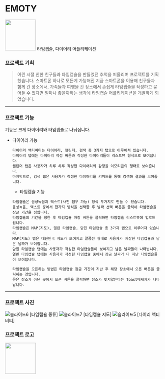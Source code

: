 # EMOTY
<img src="https://user-images.githubusercontent.com/70557981/132125540-d76f1333-9f5f-456e-8c2d-244779a8424e.png" width="100" height="100">
타임캡슐, 다이어리 어플리케이션

### 프로젝트 기획
> 어린 시절 친한 친구들과 타임캡슐을 만들었던 추억을 떠올리며 프로젝트를 기획했습니다. 
스마트폰 하나로 모든게 가능해진 지금 스마트폰을 이용해 친구들과 함께 간 장소에서, 가족들과 여행을 간 장소에서 
손쉽게 타임캡슐을 작성하고 묻어둘 수 있다면 얼마나 좋을까하는 생각에 타임캡슐 어플리케이션을 개발하게 되었습니다.

-------------
### 프로젝트 기능
기능은 크게 다이어리와 타임캡슐로 나눠집니다.
+ 다이어리 기능
  ```
  다이어리 액티비티는 다이어리, 캘린더, 검색 총 3가지 탭으로 이루어져 있습니다. 
  다이어리 탭에는 다이어리 작성 버튼과 작성한 다이어리들이 리스트뷰 형식으로 보여집니다.
  캘린더 탭은 사용자가 하루 하루 작성한 다이어리의 감정을 이모티콘의 형태로 보여줍니다. 
  마지막으로, 검색 탭은 사용자가 작성한 다이어리를 키워드를 통해 검색해 결과를 보여줍니다.
  ```
  + 타임캡슐 기능
  ```
  타임캡슐은 음성녹음과 텍스트(사진 첨부 가능) 형식 두가지로 만들 수 있습니다. 
  음성녹음, 텍스트 중에서 한가지 방식을 선택한 후 날짜 선택 버튼을 클릭해 타임캡슐을 잠글 기간을 정합니다.
  타임캡슐의 기간을 정한 후 타임캡슐 저장 버튼을 클릭하면 타임캡슐 리스트뷰에 업로드 됩니다.
  타임캡슐은 MAP(지도), 열린 타임캡슐, 닫힌 타임캡슐 총 3가지 탭으로 이루어져 있습니다.
  MAP(지도) 탭은 대한민국 지도가 보여지고 말풍선 형태로 사용자가 저장한 타임캡슐과 남은 날짜가 보여집니다.
  닫힌 타임캡슐 탭에는 사용자가 작성한 타임캡슐들이 보여지고 남은 날짜들이 나타납니다.
  열린 타임캡슐 탭에는 사용자가 작성한 타임캡슐 중에서 잠금 날짜가 다 지난 타임캡슐들이 보여집니다.
  ```
  ```
  타임캡슐을 오픈하는 방법은 타임캡슐 잠금 기간이 지난 후 해당 장소에서 오픈 버튼을 클릭하는 것입니다.
  묻은 장소가 아닌 곳에서 오픈 버튼을 클릭하면 장소가 맞지않는다는 Toast메세지가 나타납니다.
  ```
--------------
### 프로젝트 사진
![슬라이드6](https://user-images.githubusercontent.com/70557981/132125566-a48513e3-a3b3-4c05-ae1e-e034790dbd3f.PNG)
[타임캡슐 종류]
![슬라이드7](https://user-images.githubusercontent.com/70557981/132125576-724199be-fb1c-4b28-8a08-ab320375dba4.PNG)
[타임캡슐 지도]
![슬라이드5](https://user-images.githubusercontent.com/70557981/132125659-382ea8a3-61f4-461b-93b2-c07dc30df7b1.PNG)
[다이리 액티비티]
### 프로젝트 로고
<img src="https://user-images.githubusercontent.com/70557981/132125540-d76f1333-9f5f-456e-8c2d-244779a8424e.png" width="100" height="100">



  
